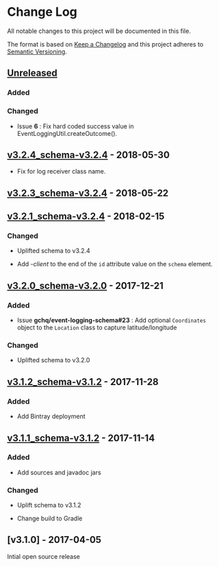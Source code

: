 # Change Log
All notable changes to this project will be documented in this file.

The format is based on [Keep a Changelog](http://keepachangelog.com/) 
and this project adheres to [Semantic Versioning](http://semver.org/).

## [Unreleased]

### Added

### Changed

* Issue **6** : Fix hard coded success value in EventLoggingUtil.createOutcome().


## [v3.2.4_schema-v3.2.4] - 2018-05-30

* Fix for log receiver class name.


## [v3.2.3_schema-v3.2.4] - 2018-05-22


## [v3.2.1_schema-v3.2.4] - 2018-02-15

### Changed

* Uplifted schema to v3.2.4

* Add _-client_ to the end of the `id` attribute value on the `schema` element.


## [v3.2.0_schema-v3.2.0] - 2017-12-21

### Added

* Issue **gchq/event-logging-schema#23** : Add optional `Coordinates` object to the `Location` class to capture latitude/longitude

### Changed

* Uplifted schema to v3.2.0


## [v3.1.2_schema-v3.1.2] - 2017-11-28

### Added

* Add Bintray deployment


## [v3.1.1_schema-v3.1.2] - 2017-11-14

### Added

* Add sources and javadoc jars

### Changed

* Uplift schema to v3.1.2

* Change build to Gradle


## [v3.1.0] - 2017-04-05
Intial open source release

[Unreleased]: https://github.com/gchq/event-logging/compare/v3.2.4_schema-v3.2.4...HEAD
[v3.2.4_schema-v3.2.4]: https://github.com/gchq/event-logging/compare/v3.2.3_schema-v3.2.0...v3.2.4_schema-v3.2.4
[v3.2.3_schema-v3.2.4]: https://github.com/gchq/event-logging/compare/v3.2.1_schema-v3.2.0...v3.2.3_schema-v3.2.4
[v3.2.1_schema-v3.2.4]: https://github.com/gchq/event-logging/compare/v3.2.0_schema-v3.2.0...v3.2.1_schema-v3.2.4
[v3.2.0_schema-v3.2.0]: https://github.com/gchq/event-logging/compare/v3.1.2_schema-v3.1.2...v3.2.0_schema-v3.2.0
[v3.1.2_schema-v3.1.2]: https://github.com/gchq/event-logging/compare/v3.1.1_schema-v3.1.2...v3.1.2_schema-v3.1.2
[v3.1.1_schema-v3.1.2]: https://github.com/gchq/event-logging/compare/v3.1.0...v3.1.1_schema-v3.1.2

